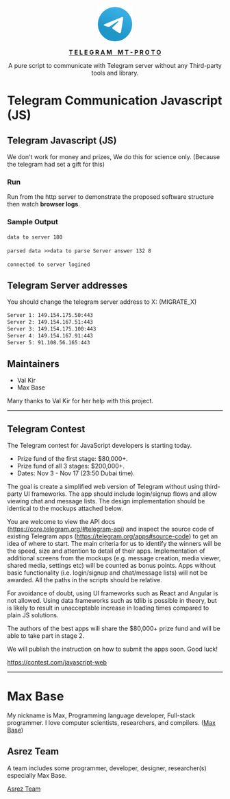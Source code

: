 <div align="center">
  <a href="https://github.com/BaseMax/TelegramCommunicationJS" target="_blank"><img src="Telegram.svg" alt="Telegram Communication Javascript MT-Proto" style="max-width:100%; margin: 0 auto;" width="80" height="80">
  <p><b>T E L E G R A M &nbsp;&nbsp; M T - P R O T O</b></p></a>
  <p>A pure script to communicate with Telegram server without any Third-party tools and library.</p>
</div>

# Telegram Communication Javascript (JS)

## Telegram Javascript (JS)

We don't work for money and prizes, We do this for science only. (Because the telegram had set a gift for this)

### Run

Run from the http server to demonstrate the proposed software structure then watch **browser logs**.

### Sample Output
  
```
data to server 180

parsed data >>data to parse Server answer 132 8

connected to server logined
```

## Telegram Server addresses

You should change the telegram server address to X: (MIGRATE_X)

    Server 1: 149.154.175.50:443
    Server 2: 149.154.167.51:443
    Server 3: 149.154.175.100:443
    Server 4: 149.154.167.91:443
    Server 5: 91.108.56.165:443

## Maintainers

- Val Kir
- Max Base

Many thanks to Val Kir for her help with this project.

----------

## Telegram Contest

The Telegram contest for JavaScript developers is starting today. 

- Prize fund of the first stage: $80,000+.
- Prize fund of all 3 stages:  $200,000+.  
- Dates: Nov 3 - Nov 17 (23:50 Dubai time).

The goal is create a simplified web version of Telegram without using third-party UI frameworks. The app should include login/signup flows and allow viewing chat and message lists. The design implementation should be identical to the mockups attached below.

You are welcome to view the API docs (https://core.telegram.org/#telegram-api) and inspect the source code of existing Telegram apps (https://telegram.org/apps#source-code) to get an idea of where to start. The main criteria for us to identify the winners will be the speed, size and attention to detail of their apps. Implementation of additional screens from the mockups (e.g. message creation, media viewer, shared media, settings etc) will be counted as bonus points. Apps without basic functionality (i.e. login/signup and chat/message lists) will not be awarded. All the paths in the scripts should be relative. 

For avoidance of doubt, using UI frameworks such as React and Angular is not allowed. Using data frameworks such as tdlib is possible in theory, but is likely to result in unacceptable increase in loading times compared to plain JS solutions.

The authors of the best apps will share the $80,000+ prize fund and will be able to take part in stage 2.  

We will publish the instruction on how to submit the apps soon. Good luck!

https://contest.com/javascript-web

---------

# Max Base

My nickname is Max, Programming language developer, Full-stack programmer. I love computer scientists, researchers, and compilers. ([Max Base](https://maxbase.org/))

## Asrez Team

A team includes some programmer, developer, designer, researcher(s) especially Max Base.

[Asrez Team](https://www.asrez.com/)
